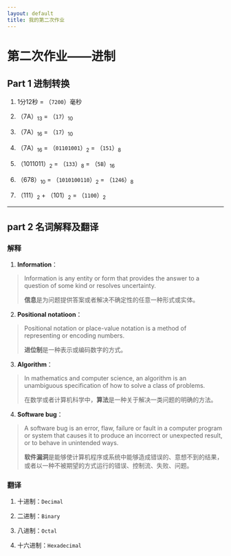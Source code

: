 ```yaml
---
layout: default
title: 我的第二次作业
---
```

# 第二次作业——进制

## Part 1 进制转换

1. 1分12秒 = （`7200`）毫秒

2. （7A）<sub>13</sub> = （`17`）<sub>10</sub>

3. （7A）<sub>16</sub> = （`17`）<sub>10</sub>

4. （7A）<sub>16</sub> = （`01101001`）<sub>2</sub> = （`151`）<sub>8</sub>

5. （1011011）<sub>2</sub> = （`133`）<sub>8</sub> = （`5B`）<sub>16</sub>

6. （678）<sub>10</sub> = （`1010100110`）<sub>2</sub> = （`1246`）<sub>8</sub>

7. （111）<sub>2</sub> + （101）<sub>2</sub> = （`1100`）<sub>2</sub>

------------------------

## part 2 名词解释及翻译

### 解释

1. **Information**：

>Information is any entity or form that provides the answer to a question of some kind or resolves uncertainty.
>
>**信息**是为问题提供答案或者解决不确定性的任意一种形式或实体。

2. **Positional notatioon**：

>Positional notation or place-value notation is a method of representing or encoding numbers. 
>
>**进位制**是一种表示或编码数字的方式。

3. **Algorithm**：

>In mathematics and computer science, an algorithm is an unambiguous specification of how to solve a class of problems. 
>
>在数学或者计算机科学中，**算法**是一种关于解决一类问题的明确的方法。

4. **Software bug**：

>A software bug is an error, flaw, failure or fault in a computer program or system that causes it to produce an incorrect or unexpected result, or to behave in unintended ways.
>
>**软件漏洞**是能够使计算机程序或系统中能够造成错误的、意想不到的结果，或者以一种不被期望的方式运行的错误、控制流、失败、问题。

### 翻译

1. 十进制：`Decimal`

2. 二进制：`Binary`

3. 八进制：`Octal`

4. 十六进制：`Hexadecimal`